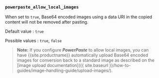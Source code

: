 ### `powerpaste_allow_local_images`

When set to `true`, Base64 encoded images using a data URI in the copied content will not be removed after pasting.

Default value
: `true`

Possible values
: `true`, `false`

> **Note:** If you configure ***PowerPaste*** to allow local images, you can have {{site.productname}} automatically upload Base64 encoded images for conversion back to a standard image as described on the [image upload documentation]({{ site.baseurl }}/how-to-guides/image-handling-guide/upload-images/).
